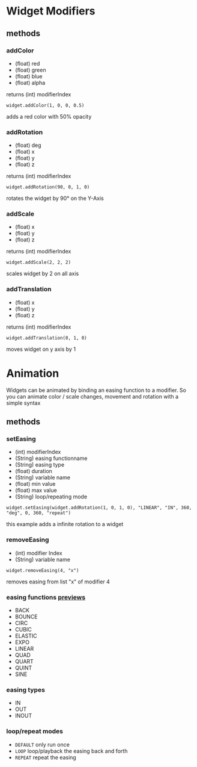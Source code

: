 # Widget Modifiers

## methods
### addColor
* (float) red
* (float) green
* (float) blue
* (float) alpha

returns (int) modifierIndex

`widget.addColor(1, 0, 0, 0.5)`

adds a red color with 50% opacity

### addRotation
* (float) deg
* (float) x
* (float) y
* (float) z

returns (int) modifierIndex

`widget.addRotation(90, 0, 1, 0)`

rotates the widget by 90° on the Y-Axis

### addScale
* (float) x
* (float) y
* (float) z

returns (int) modifierIndex

`widget.addScale(2, 2, 2)`

scales widget by 2 on all axis

### addTranslation
* (float) x
* (float) y
* (float) z

returns (int) modifierIndex

`widget.addTranslation(0, 1, 0)`

moves widget on y axis by 1


# Animation
Widgets can be animated by binding an easing function to a modifier. So you can animate color / scale changes, movement and rotation with a simple syntax

## methods

### setEasing
* (int) modifierIndex
* (String) easing functionname
* (String) easing type
* (float) duration
* (String) variable name
* (float) min value
* (float) max value
* (String) loop/repeating mode

`widget.setEasing(widget.addRotation(1, 0, 1, 0), "LINEAR", "IN", 360, "deg", 0, 360, "repeat")`

this example adds a infinite rotation to a widget



### removeEasing
* (int) modifier Index
* (String) variable name

`widget.removeEasing(4, "x")`

removes easing from list "x" of modifier 4


### easing functions [previews](http://easings.net/)
* BACK
* BOUNCE
* CIRC
* CUBIC
* ELASTIC
* EXPO
* LINEAR
* QUAD
* QUART
* QUINT
* SINE

### easing types
* IN
* OUT
* INOUT

### loop/repeat modes
* `DEFAULT` only run once 
* `LOOP` loop/playback the easing back and forth
* `REPEAT` repeat the easing
